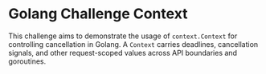 # Golang Challenge Context

This challenge aims to demonstrate the usage of `context.Context` for controlling cancellation in Golang. A `Context` carries deadlines, cancellation signals, and other request-scoped values across API boundaries and goroutines.
